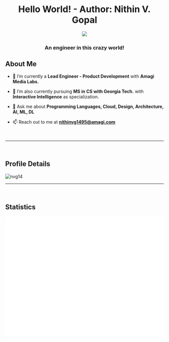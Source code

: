 <h1 align="center">Hello World! - Author:<strong> Nithin V. Gopal </strong> </h1>
<div align="center">
  <a href="https://github.com/nkapila6">
    <img src="https://visitcount.itsvg.in/api?id=nkapila6&label=Profile%20Views&color=12&icon=0&pretty=false" />
  </a>
</div>
<h3 align="center">An engineer in this crazy world!</h3>

## About Me

- 🔭 I’m currently a **Lead Engineer - Product Development** with **Amagi Media Labs.**

- 🌱 I’m also currently pursuing **MS in CS with Georgia Tech.** with **Interactive Intelligence** as specialization.

- 💬 Ask me about **Programming Languages, Cloud, Design, Architecture, AI, ML, DL**

- 📫 Reach out to me at **nithinvg1495@amagi.com**

<br/>
<hr/>
<br/>

## Profile Details
<img height="180em" src="https://github-profile-summary-cards.vercel.app/api/cards/profile-details?username=nvg14&theme=github_dark" width="400" height="200" alt="nvg14" align = "center"/>

<br/>
<hr/>
<br/>

## Statistics


![Metrics](/github-metrics.svg)
